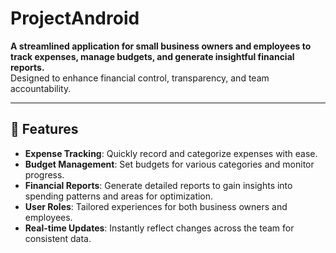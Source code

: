 # ProjectAndroid
**A streamlined application for small business owners and employees to track expenses, manage budgets, and generate insightful financial reports.**  
Designed to enhance financial control, transparency, and team accountability.  

---

## 🌟 Features  
- **Expense Tracking**: Quickly record and categorize expenses with ease.  
- **Budget Management**: Set budgets for various categories and monitor progress.  
- **Financial Reports**: Generate detailed reports to gain insights into spending patterns and areas for optimization.  
- **User Roles**: Tailored experiences for both business owners and employees.  
- **Real-time Updates**: Instantly reflect changes across the team for consistent data.  
